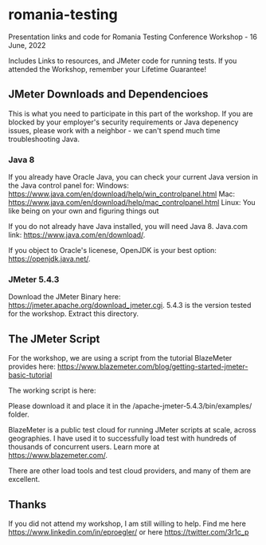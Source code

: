 # romania-testing
Presentation links and code for Romania Testing Conference Workshop - 16 June, 2022

Includes Links to resources, and JMeter code for running tests. If you attended the Workshop, remember your Lifetime Guarantee!

## JMeter Downloads and Dependencioes

This is what you need to participate in this part of the workshop. If you are blocked by your employer's security requirements or Java depenency issues, please work with a neighbor - we can't spend much time troubleshooting Java.

### Java 8

If you already have Oracle Java, you can check your current Java version in the Java control panel for: 
Windows: https://www.java.com/en/download/help/win_controlpanel.html 
Mac: https://www.java.com/en/download/help/mac_controlpanel.html
Linux: You like being on your own and figuring things out

If you do not already have Java installed, you will need Java 8. Java.com link: https://www.java.com/en/download/.

If you object to Oracle's licenese, OpenJDK is your best option: https://openjdk.java.net/. 

### JMeter 5.4.3

Download the JMeter Binary here: https://jmeter.apache.org/download_jmeter.cgi. 5.4.3 is the version tested for the workshop. Extract this directory.

## The JMeter Script

For the workshop, we are using a script from the tutorial BlazeMeter provides here: https://www.blazemeter.com/blog/getting-started-jmeter-basic-tutorial

The working script is here:

Please download it and place it in the /apache-jmeter-5.4.3/bin/examples/ folder. 

BlazeMeter is a public test cloud for running JMeter scripts at scale, across geographies. I have used it to successfully load test with hundreds of thousands of concurrent users. Learn more at https://www.blazemeter.com/. 

There are other load tools and test cloud providers, and many of them are excellent.  

## Thanks

If you did not attend my workshop, I am still willing to help. Find me here https://www.linkedin.com/in/eproegler/ or here https://twitter.com/3r1c_p 
